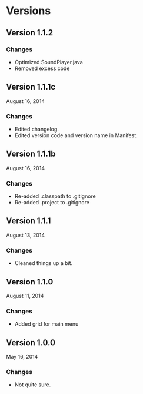 # Versions
## Version 1.1.2
### Changes
- Optimized SoundPlayer.java
- Removed excess code
## Version 1.1.1c
August 16, 2014
### Changes
- Edited changelog.
- Edited version code and version name in Manifest.
## Version 1.1.1b
August 16, 2014
### Changes
- Re-added .classpath to .gitignore
- Re-added .project to .gitignore
## Version 1.1.1
August 13, 2014
### Changes
- Cleaned things up a bit.
## Version 1.1.0
August 11, 2014
### Changes
- Added grid for main menu
## Version 1.0.0
May 16, 2014
### Changes
- Not quite sure.